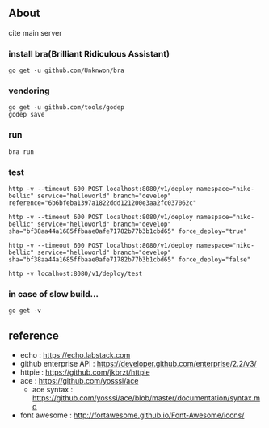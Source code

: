 ## About
cite main server

### install bra(Brilliant Ridiculous Assistant)
```
go get -u github.com/Unknwon/bra
```

### vendoring
```
go get -u github.com/tools/godep
godep save
```

### run
```
bra run
```

### test
```
http -v --timeout 600 POST localhost:8080/v1/deploy namespace="niko-bellic" service="helloworld" branch="develop" reference="6b6bfeba1397a1822ddd121200e3aa2fc037062c"

http -v --timeout 600 POST localhost:8080/v1/deploy namespace="niko-bellic" service="helloworld" branch="develop" sha="bf38aa44a1685ffbaae0afe71782b77b3b1cbd65" force_deploy="true"

http -v --timeout 600 POST localhost:8080/v1/deploy namespace="niko-bellic" service="helloworld" branch="develop" sha="bf38aa44a1685ffbaae0afe71782b77b3b1cbd65" force_deploy="false"

http -v localhost:8080/v1/deploy/test
```

### in case of slow build...
```
go get -v
```

## reference
* echo : https://echo.labstack.com
* github enterprise API : https://developer.github.com/enterprise/2.2/v3/
* httpie : https://github.com/jkbrzt/httpie
* ace : https://github.com/yosssi/ace
  * ace syntax : https://github.com/yosssi/ace/blob/master/documentation/syntax.md
* font awesome : http://fortawesome.github.io/Font-Awesome/icons/